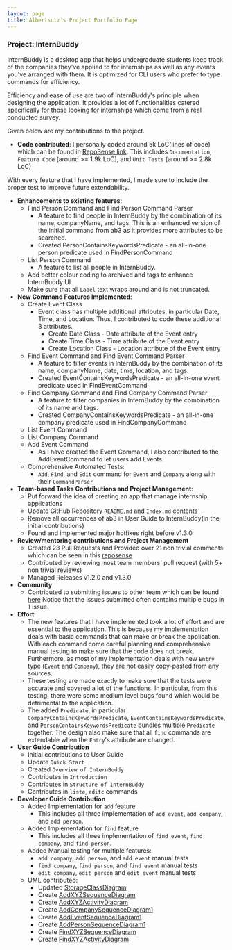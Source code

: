 ```yaml
---
layout: page
title: Albertsutz's Project Portfolio Page
---
```

### Project: InternBuddy

InternBuddy is a desktop app that helps undergraduate students keep track of the companies they've
applied to for internships as well as any events you've arranged with them. It is optimized for
CLI users who prefer to type commands for efficiency.

Efficiency and ease of use are two of InternBuddy's principle when
designing the application. It provides a lot of functionalities catered specifically for those looking for internships
which come from a real conducted survey.

Given below are my contributions to the project.

* **Code contributed**: I personally coded around 5k LoC(lines of code) which can be found in [RepoSense link](https://nus-cs2103-ay2122s2.github.io/tp-dashboard/?search=albertsutz).
This includes `Documentation`, `Feature Code` (around >= 1.9k LoC), and `Unit Tests` (around >= 2.8k LoC)

With every feature that I have implemented, I made sure to include the proper test to improve future extendability.

* **Enhancements to existing features**:
  * Find Person Command and Find Person Command Parser
    * A feature to find people in InternBuddy by the combination of its name, companyName, and tags. This is an enhanced version of the initial command from ab3
      as it provides more attributes to be searched.
    * Created PersonContainsKeywordsPredicate - an all-in-one person predicate used in FindPersonCommand
  * List Person Command 
    * A feature to list all people in InternBuddy.
  * Add better colour coding to archived and tags to enhance InternBuddy UI
  * Make sure that all `Label` text wraps around and is not truncated.
* **New Command Features Implemented**:
  * Create Event Class
    * Event class has multiple additional attributes, in particular Date, Time, and Location. Thus, I contributed to code these additional 3 attributes.
      * Create Date Class - Date attribute of the Event entry
      * Create Time Class - Time attribute of the Event entry
      * Create Location Class - Location attribute of the Event entry
  * Find Event Command and Find Event Command Parser
    * A feature to filter events in InternBuddy by the combination of its name, companyName, date, time, location, and tags.
    * Created EventContainsKeywordsPredicate - an all-in-one event predicate used in FindEventCommand
  * Find Company Command and Find Company Command Parser
    * A feature to filter companies in InternBuddy by the combination of its name and tags.
    * Created CompanyContainsKeywordsPredicate - an all-in-one company predicate used in FindCompanyCommand
  * List Event Command
  * List Company Command
  * Add Event Command
    * As I have created the Event Command, I also contributed to the AddEventCommand to let users add Events.
  * Comprehensive Automated Tests:
    * `Add`, `Find`, and `Edit` command for `Event` and `Company` along with their `CommandParser`
* **Team-based Tasks Contributions and Project Management**:
  * Put forward the idea of creating an app that manage internship applications
  * Update GitHub Repository `README.md` and `Index.md` contents
  * Remove all occurrences of ab3 in User Guide to InternBuddy(in the initial contributions)
  * Found and implemented major hotfixes right before v1.3.0
* **Review/mentoring contributions and Project Management**
  * Created 23 Pull Requests and Provided over 21 non trivial comments which can be seen in this [reposense](https://nus-cs2103-ay2122s2.github.io/dashboards/contents/tp-comments.html)
  * Contributed by reviewing most team members' pull request (with 5+ non trivial reviews)
  * Managed Releases v1.2.0 and v1.3.0
* **Community**
  * Contributed to submitting issues to other team which can be found [here](https://github.com/albertsutz/ped)
    Notice that the issues submitted often contains multiple bugs in 1 issue.
* **Effort**
  * The new features that I have implemented took a lot of effort and are essential to the application. This is because my implementation deals with
    basic commands that can make or break the application. With each command come careful planning and comprehensive manual testing to make sure that
    the code does not break. Furthermore, as most of my implementation deals with new `Entry` type (`Event` and `Company`), they are not easily copy-pasted
    from any sources. 
  * These testing are made exactly to make sure that the tests were accurate and covered a lot of the functions. In particular, 
    from this testing, there were some medium level bugs found which would be detrimental to the application.
  * The added `Predicate`, in particular `CompanyContainsKeywordsPredicate`, `EventContainsKeywordsPredicate`, and `PersonContainsKeywordsPredicate`
    bundles multiple `Predicate` together. The design also make sure that all `find` commands are extendable when the `Entry`'s attribute are changed.
* **User Guide Contribution**
  * Initial contributions to User Guide
  * Update `Quick Start`
  * Created `Overview of InternBuddy`
  * Contributes in `Introduction`
  * Contributes in `Structure of InternBuddy`
  * Contributes in `liste`, `editc` commands
* **Developer Guide Contribution**
  * Added Implementation for `add` feature
    * This includes all three implementation of `add event`, `add company`, and `add person`.
  * Added Implementation for `find` feature
    * This includes all three implementation of `find event`, `find company`, and `find person`.
  * Added Manual testing for multiple features:
    * `add company`, `add person`, and `add event` manual tests
    * `find company`, `find person`, and `find event` manual tests
    * `edit company`, `edit person` and `edit event` manual tests
  * UML contributed:
    * Updated [StorageClassDiagram](../images/StorageClassDiagram.png)
    * Create [AddXYZSequenceDiagram](../images/AddXYZSequenceDiagram.png)
    * Create [AddXYZActivityDiagram](../images/AddXYZActivityDiagram.png)
    * Create [AddCompanySequenceDiagram1](../images/AddCompanySequenceDiagram1.png)
    * Create [AddEventSequenceDiagram1](../images/AddEventSequenceDiagram1.png)
    * Create [AddPersonSequenceDiagram1](../images/AddPersonSequenceDiagram1.png)
    * Create [FindXYZSequenceDiagram](../images/FindXYZSequenceDiagram.png)
    * Create [FindXYZActivityDiagram](../images/FindXYZActivityDiagram.png)
